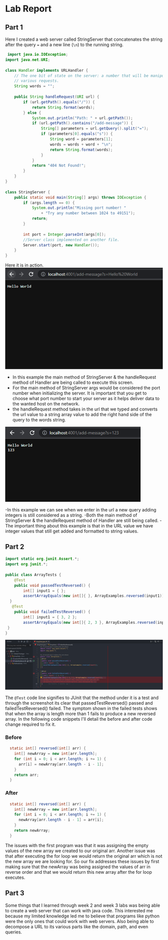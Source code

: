# Lab Report

## Part 1

Here I created a web server called StringServer that concatenates the string after the query ``=`` and a new line (``\n``) to the running string.

```java
 import java.io.IOException;
import java.net.URI;

class Handler implements URLHandler {
    // The one bit of state on the server: a number that will be manipulated by
    // various requests.
    String words = "";

    public String handleRequest(URI url) {
        if (url.getPath().equals("/")) {
            return String.format(words);
        } else {
            System.out.println("Path: " + url.getPath());
            if (url.getPath().contains("/add-message")) {
                String[] parameters = url.getQuery().split("=");
                if (parameters[0].equals("s")) {
                    String word = parameters[1];
                    words = words + word + "\n";
                    return String.format(words);
                }
            }
            return "404 Not Found!";
        }
    }
}

class StringServer {
    public static void main(String[] args) throws IOException {
        if (args.length == 0) {
            System.out.println("Missing port number! "
                + "Try any number between 1024 to 49151");
            return;
        }

        int port = Integer.parseInt(args[0]);
        //Server class implemented on another file.
        Server.start(port, new Handler());
    }
}
```

Here it is in action.\
![Hello World](images/HelloWorld.PNG)

- In this example the main method of StringServer & the handleRequest method of Handler are being called to execute this screen.
- For the main method of StringServer args would be considered the port number when initializing the server. It is important that you get to choose what port number to start your server as it helps deliver data to the wanted host on the network.
- the handleRequest method takes in the url that we typed and converts the url value to a string array value to add the right hand side of the query to the words string.

![integers](images/integers.PNG)

-In this example we can see when we enter in the url a new query adding integers is still considered as a string.
-Both the main method of StringServer & the handleRequest method of Handler are still being called.
-The important thing about this example is that in the URL value we have integer values that still get added and formatted to string values.

## Part 2

```java
import static org.junit.Assert.*;
import org.junit.*;

public class ArrayTests {
    @Test
    public void passedTestReversed() {
        int[] input1 = { };
        assertArrayEquals(new int[]{ }, ArrayExamples.reversed(input1));
  }
   @Test 
    public void failedTestReversed() {
        int[] input1 = { 3, 2 };
        assertArrayEquals(new int[]{ 2, 3 }, ArrayExamples.reversed(input1));
 }
}
```

![tests](images/tests.PNG)

The ``@Test`` code line signifies to JUnit that the method under it is a test and through the screenshot its clear that passedTestReversed() passed and failedTestReversed() failed. The symptom shown in the failed tests shows that when the array is length more than 1 fails to produce a new reversed array. In the following code snippets I'll detail the before and after code change required to fix it.

### Before

```java
  static int[] reversed(int[] arr) {
    int[] newArray = new int[arr.length];
    for (int i = 0; i < arr.length; i += 1) {
      arr[i] = newArray[arr.length - i - 1];
    }
    return arr;
  }
```

### After

```java
  static int[] reversed(int[] arr) {
    int[] newArray = new int[arr.length];
    for (int i = 0; i < arr.length; i += 1) {
      newArray[arr.length - i - 1] = arr[i];
    }
    return newArray;
  }
```

The issues with the first program was that it was assigning the empty values of the new array we created to our original arr. Another issue was that after executing the for loop we would return the original arr which is not the new array we are looking for. So our fix addresses these issues by first making sure that the newArray was being assigned the values of arr in reverse order and that we would return this new array after the for loop executes.

## Part 3

Some things that I learned through week 2 and week 3 labs was being able to create a web server that can work with java code. This interested me because my limited knowledge led me to believe that programs like python were the only ones that could work with web servers. Also being able to decompose a URL to its various parts like the domain, path, and even queries.
